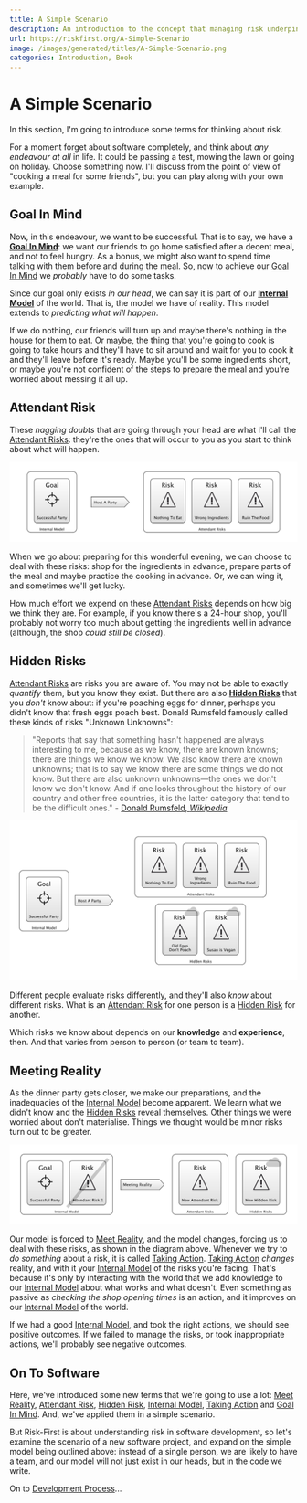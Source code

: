 ```yaml
---
title: A Simple Scenario
description: An introduction to the concept that managing risk underpins all activity on projects.
url: https://riskfirst.org/A-Simple-Scenario
image: /images/generated/titles/A-Simple-Scenario.png
categories: Introduction, Book
---
```


# A Simple Scenario

In this section, I'm going to introduce some terms for thinking about risk.

For a moment forget about software completely, and think about _any endeavour at all_ in life.  It could be passing a test, mowing the lawn or going on holiday.  Choose something now.   I'll discuss from the point of view of "cooking a meal for some friends", but you can play along with your own example.  

## Goal In Mind

Now, in this endeavour, we want to be successful.  That is to say, we have a **[Goal In Mind](Glossary.md#Goal-In-Mind)**:  we want our friends to go home satisfied after a decent meal, and not to feel hungry.   As a bonus, we might also want to spend time talking with them before and during the meal.  So, now to achieve our [Goal In Mind](Glossary.md#Goal-In-Mind) we *probably* have to do some tasks.  

Since our goal only exists _in our head_, we can say it is part of our **[Internal Model](Glossary.md#Internal-model)** of the world.  That is, the model we have of reality.  This model extends to _predicting what will happen_.

If we do nothing, our friends will turn up and maybe there's nothing in the house for them to eat.   Or maybe, the thing that you're going to cook is going to take hours and they'll have to sit around and wait for you to cook it and they'll leave before it's ready.  Maybe you'll be some ingredients short, or maybe you're not confident of the steps to prepare the meal and you're worried about messing it all up.  

## Attendant Risk

These _nagging doubts_ that are going through your head are what I'll call the [Attendant Risks](Glossary.md#attendant-risk):  they're the ones that will occur to you as you start to think about what will happen. 

![Goal In Mind, with the risks you know about](images/generated/introduction/goal_in_mind.png)

When we go about preparing for this wonderful evening, we can choose to deal with these risks:  shop for the ingredients in advance, prepare parts of the meal and maybe practice the cooking in advance.  Or, we can wing it, and sometimes we'll get lucky.

How much effort we expend on these [Attendant Risks](Glossary.md#attendant-risk) depends on how big we think they are.  For example, if you know there's a 24-hour shop, you'll probably not worry too much about getting the ingredients well in advance (although, the shop _could still be closed_).

## Hidden Risks

[Attendant Risks](Glossary.md#attendant-risk) are risks you are aware of.  You may not be able to exactly _quantify_ them, but you know they exist.  But there are also **[Hidden Risks](Glossary.md#attendant-risk)** that you _don't_ know about: if you're poaching eggs for dinner, perhaps you didn't know that fresh eggs poach best.  Donald Rumsfeld famously called these kinds of risks "Unknown Unknowns":

> "Reports that say that something hasn't happened are always interesting to me, because as we know, there are known knowns; there are things we know we know. We also know there are known unknowns; that is to say we know there are some things we do not know. But there are also unknown unknowns—the ones we don't know we don't know. And if one looks throughout the history of our country and other free countries, it is the latter category that tend to be the difficult ones." - [Donald Rumsfeld, _Wikipedia_](https://en.wikipedia.org/wiki/There_are_known_knowns)

![Goal In Mind, the risks you know about and the ones you don't](images/generated/introduction/hidden_risks.png)

Different people evaluate risks differently, and they'll also _know_ about different risks.  What is an [Attendant Risk](Glossary.md#attendant-risk) for one person is a [Hidden Risk](Glossary.md#attendant-risk) for another.     

Which risks we know about depends on our **knowledge** and **experience**, then. <!-- tweet-end --> And that varies from person to person (or team to team).  

## Meeting Reality

As the dinner party gets closer, we make our preparations, and the inadequacies of the [Internal Model](Glossary.md#Internal-Model) become apparent.  We learn what we didn't know and the [Hidden Risks](Glossary.md#hidden-risk) reveal themselves.  Other things we were worried about don't materialise.  Things we thought would be minor risks turn out to be greater.   

![How Taking Action affects Reality, and also changes your Internal Model](images/generated/introduction/model_vs_reality.png)

Our model is forced to [Meet Reality](Glossary.md#meet-reality), and the model changes,  forcing us to deal with these risks, as shown in the diagram above.  Whenever we try to _do something_ about a risk, it is called [Taking Action](Glossary.md#taking-action).  [Taking Action](Glossary.md#taking-action) _changes_ reality, and with it your [Internal Model](Glossary.md#internal-model) of the risks you're facing.  That's because it's only by interacting with the world that we add knowledge to our [Internal Model](Glossary.md#internal-model) about what works and what doesn't.  Even something as passive as _checking the shop opening times_ is an action, and it improves on our [Internal Model](Glossary.md#internal-model) of the world.

If we had a good [Internal Model](Glossary.md#Internal-Model), and took the right actions, we should see positive outcomes.  If we failed to manage the risks, or took inappropriate actions, we'll probably see negative outcomes.

## On To Software

Here, we've introduced some new terms that we're going to use a lot:  [Meet Reality](Glossary.md#meet-reality), [Attendant Risk](Glossary.md#attendant-risk), [Hidden Risk](Glossary.md#attendant-risk), [Internal Model](Glossary.md#Internal-model), [Taking Action](Glossary.md#taking-action) and [Goal In Mind](Glossary.md#Goal-In-Mind).  And, we've applied them in a simple scenario.

But Risk-First is about understanding risk in software development, so let's examine the scenario of a new software project, and expand on the simple model being outlined above:  instead of a single person, we are likely to have a team, and our model will not just exist in our heads, but in the code we write.  

On to [Development Process](Development-Process.md)...